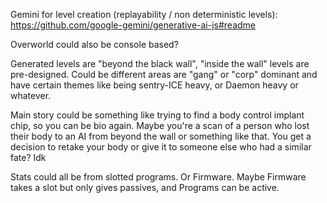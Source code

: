 Gemini for level creation (replayability / non deterministic levels): https://github.com/google-gemini/generative-ai-js#readme

Overworld could also be console based?

Generated levels are "beyond the black wall", "inside the wall" levels are pre-designed. Could be different areas are "gang" or "corp" dominant and have certain themes like being sentry-ICE heavy, or Daemon heavy or whatever.

Main story could be something like trying to find a body control implant chip, so you can be bio again. Maybe you're a scan of a person who lost their body to an AI from beyond the wall or something like that. You get a decision to retake your body or give it to someone else who had a similar fate? Idk

Stats could all be from slotted programs. Or Firmware. Maybe Firmware takes a slot but only gives passives, and Programs can be active.